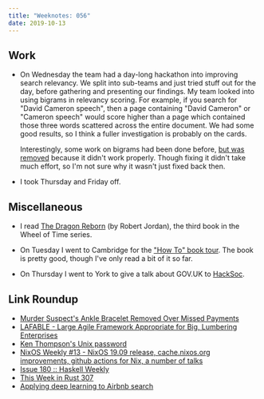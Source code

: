 ```yaml
---
title: "Weeknotes: 056"
date: 2019-10-13
---
```


## Work

- On Wednesday the team had a day-long hackathon into improving search
  relevancy.  We split into sub-teams and just tried stuff out for the
  day, before gathering and presenting our findings.  My team looked
  into using bigrams in relevancy scoring.  For example, if you search
  for "David Cameron speech", then a page containing "David Cameron"
  or "Cameron speech" would score higher than a page which contained
  those three words scattered across the entire document.  We had some
  good results, so I think a fuller investigation is probably on the
  cards.

  Interestingly, some work on bigrams had been done before, [but was
  removed][] because it didn't work properly.  Though fixing it didn't
  take much effort, so I'm not sure why it wasn't just fixed back
  then.

- I took Thursday and Friday off.

[but was removed]: https://github.com/alphagov/search-api/commit/806a68cb11f926c328bf360171c754ed6fca06ac

## Miscellaneous

- I read [The Dragon Reborn][] (by Robert Jordan), the third book in
  the Wheel of Time series.

- On Tuesday I went to Cambridge for the ["How To" book tour][].  The
  book is pretty good, though I've only read a bit of it so far.

- On Thursday I went to York to give a talk about GOV.UK to
  [HackSoc][].

[The Dragon Reborn]: https://en.wikipedia.org/wiki/The_Dragon_Reborn
["How To" book tour]: https://xkcd.com/how-to/
[HackSoc]: https://www.hacksoc.org/

## Link Roundup

- [Murder Suspect's Ankle Bracelet Removed Over Missed Payments](https://www.iheart.com/content/2019-10-04-murder-suspects-ankle-bracelet-removed-over-missed-payments/)
- [LAFABLE - Large Agile Framework Appropriate for Big, Lumbering Enterprises](http://lafable.com/)
- [Ken Thompson's Unix password](https://leahneukirchen.org/blog/archive/2019/10/ken-thompson-s-unix-password.html)
- [NixOS Weekly #13 - NixOS 19.09 release, cache.nixos.org improvements, github actions for Nix, a number of talks](https://weekly.nixos.org/2019/13-nixos-19-09-release-cache-nixos-org-improvements-github-actions-for-nix-a-number-of-talks.html)
- [Issue 180 :: Haskell Weekly](https://haskellweekly.news/issues/180.html)
- [This Week in Rust 307](https://this-week-in-rust.org/blog/2019/10/08/this-week-in-rust-307/)
- [Applying deep learning to Airbnb search](https://blog.acolyer.org/2019/10/09/applying-deep-learning-to-airbnb-search/)
